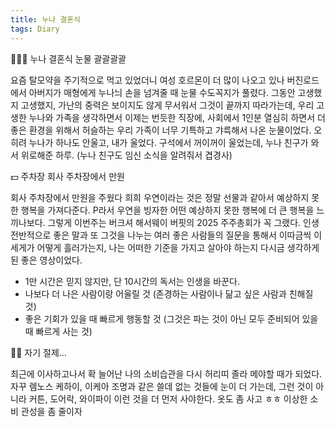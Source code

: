 ```yaml
---
title: 누나 결혼식
tags: Diary
---
```


👰🏻‍♀️ 누나 결혼식 눈물 괄괄괄괄

 요즘 탈모약을 주기적으로 먹고 있었더니 여성 호르몬이 더 많이 나오고 있나 버진로드에서 아버지가 매형에게 누나늬 손을 넘겨줄 때 눈물 수도꼭지가 풀렸다. 그동안 고생했지 고생했지, 가난의 중력은 보이지도 않게 무서워서 그것이 끝까지 따라가는데, 우리 고생한 누나와 가족을 생각하면서 이제는 번듯한 직장에, 사회에서 1인분 열심히 하면서 더 좋은 환경을 위해서 허슬하는 우리 가족이 너무 기특하고 갸륵해서 나온 눈물이었다. 오히려 누나가 하나도 안울고, 내가 울었다. 구석에서 꺼이꺼이 울었는데, 누나 친구가 와서 위로해준 하루. (누나 친구도 임신 소식을 알려줘서 겹경사)

💵 주차장 회사 주차장에서 만원 

  회사 주차장에서 만원을 주웠다 희희 우연이라는 것은 정말 선물과 같아서 예상하지 못한 행복을 가져다준다. P라서 우연을 빙자한 어떤 예상하지 못한 행복에 더 큰 행복을 느끼나보다. 그렇게 이번주는 버크셔 해서웨이 버핏의 2025 주주총회가 꼭 그랬다. 인생 전반적으로 좋은 말과 또 그것을 나누는 여러 좋은 사람들의 질문을 통해서 이따금씩 이 세게가 어떻게 흘러가는지, 나는 어떠한 기준을 가지고 살아야 하는지 다시금 생각하게 된 좋은 영상이었다.
   - 1만 시간은 믿지 않지만, 단 10시간의 독서는 인생을 바꾼다.
   - 나보다 더 나은 사람이랑 어울릴 것 (존경하는 사람이나 닮고 싶은 사람과 친해질 것)
   - 좋은 기회가 있을 때 빠르게 행동할 것 (그것은 파는 것이 아닌 모두 준비되어 있을 때 빠르게 사는 것)

🧘🏻 자기 절제...

 최근에 이사하고나서 확 늘어난 나의 소비습관을 다시 허리띠 졸라 메야할 때가 되었다. 자꾸 렘노스 케하이, 이케아 조명과 같은 쓸데 없는 것들에 눈이 더 가는데, 그런 것이 아니라 커튼, 도어락, 와이파이 이런 것을 더 먼저 사야한다. 옷도 좀 사고 ㅎㅎ 이상한 소비 관성을 좀 줄이자